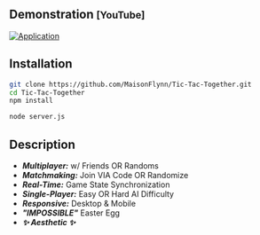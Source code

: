 ## Demonstration <small>[YouTube]</small>

[![Application](https://img.youtube.com/vi/2nHHa06_ngk/maxresdefault.jpg)](https://www.youtube.com/watch?v=2nHHa06_ngk)

## Installation

```bash
git clone https://github.com/MaisonFlynn/Tic-Tac-Together.git
cd Tic-Tac-Together
npm install
```

```bash
node server.js
```

## Description

- ***Multiplayer:*** w/ Friends OR Randoms
- ***Matchmaking:*** Join VIA Code OR Randomize
- ***Real-Time:*** Game State Synchronization
- ***Single-Player:*** Easy OR Hard AI Difficulty
- ***Responsive:*** Desktop & Mobile
- ***"IMPOSSIBLE"*** Easter Egg
- ***✨ Aesthetic ✨***